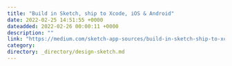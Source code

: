```yaml
---
title: "Build in Sketch, ship to Xcode, iOS & Android"
date: 2022-02-25 14:51:55 +0000
dateadded: 2022-02-26 00:00:11 +0000
description: ""
link: "https://medium.com/sketch-app-sources/build-in-sketch-ship-to-xcode-ios-android-1853b66da200?source=rss----d23119b14977---4"
category:
directory: _directory/design-sketch.md
---
```

